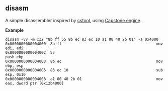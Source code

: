 ## disasm

A simple disassembler inspired by [cstool](https://github.com/aquynh/capstone/tree/master/cstool), using [Capstone engine](https://github.com/aquynh/capstone).

**Example**

```
disasm -vv -m x32 "8b ff 55 8b ec 83 ec 10 a1 00 40 2b 01" -a 0x4000
0x0000000000004000  8b ff                                          mov edi, edi
0x0000000000004002  55                                             push ebp
0x0000000000004003  8b ec                                          mov ebp, esp
0x0000000000004005  83 ec 10                                       sub esp, 0x10
0x0000000000004008  a1 00 40 2b 01                                 mov eax, dword ptr [0x12b4000]
```